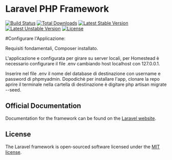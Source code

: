 # Laravel PHP Framework

[![Build Status](https://travis-ci.org/laravel/framework.svg)](https://travis-ci.org/laravel/framework)
[![Total Downloads](https://poser.pugx.org/laravel/framework/d/total.svg)](https://packagist.org/packages/laravel/framework)
[![Latest Stable Version](https://poser.pugx.org/laravel/framework/v/stable.svg)](https://packagist.org/packages/laravel/framework)
[![Latest Unstable Version](https://poser.pugx.org/laravel/framework/v/unstable.svg)](https://packagist.org/packages/laravel/framework)
[![License](https://poser.pugx.org/laravel/framework/license.svg)](https://packagist.org/packages/laravel/framework)


#Configurare l'Applicazione:

Requisiti fondamentali, Composer installato.

L'applicazione e configurata per girare su server locali, per Homestead è necessario configurare il file .env cambiando host localhost con 127.0.0.1. 

Inserire nel file .env il nome del database di destinazione con username e password di phpmyadmin.
Dopodichè per installare l'app, clonare la repo aprire il terminale nella cartella di destinazione è digitare php artisan migrate --seed.

## Official Documentation

Documentation for the framework can be found on the [Laravel website](http://laravel.com/docs).

## License

The Laravel framework is open-sourced software licensed under the [MIT license](http://opensource.org/licenses/MIT).
